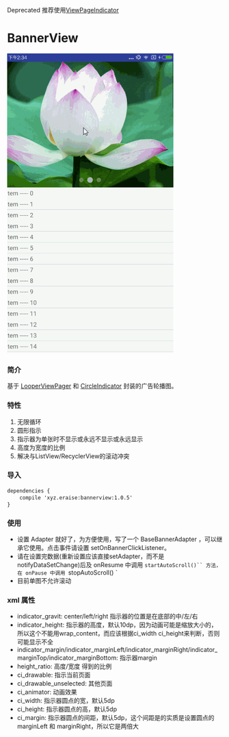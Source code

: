 Deprecated 推荐使用[ViewPageIndicator](https://github.com/LuckyJayce/ViewPagerIndicator)

# BannerView

![Demo](https://github.com/epolar/BannerView/blob/master/screenshot/effect.gif?raw=true)

### 简介
基于 [LooperViewPager](https://github.com/imbryk/LoopingViewPager) 和 [CircleIndicator](https://github.com/ongakuer/CircleIndicator) 封装的广告轮播图。

### 特性
1. 无限循环
2. 圆形指示
3. 指示器为单张时不显示或永远不显示或永远显示
4. 高度为宽度的比例
5. 解决与ListView/RecyclerView的滚动冲突

### 导入
```
dependencies {
    compile 'xyz.eraise:bannerview:1.0.5'
}
```

### 使用
- 设置 Adapter 就好了，为方便使用，写了一个 BaseBannerAdapter ，可以继承它使用。点击事件请设置 setOnBannerClickListener。
- 请在设置完数据(重新设置应该直接setAdapter，而不是notifyDataSetChange)后及 onResume 中调用 `startAutoScroll()`` 方法，在 onPause 中调用 `stopAutoScroll() `
- 目前单图不允许滚动

### xml 属性
- indicator_gravit: center/left/right 指示器的位置是在底部的中/左/右</br>
- indicator_height: 指示器的高度，默认10dp，因为动画可能是缩放大小的，所以这个不能用wrap_content，而应该根据ci_width ci_height来判断，否则可能显示不全
- indicator_margin/indicator_marginLeft/indicator_marginRight/indicator_marginTop/indicator_marginBottom: 指示器margin
- height_ratio: 高度/宽度 得到的比例
- ci_drawable: 指示当前页面
- ci_drawable_unselected: 其他页面
- ci_animator: 动画效果
- ci_width: 指示器圆点的宽，默认5dp
- ci_height: 指示器圆点的高，默认5dp
- ci_margin: 指示器圆点的间距，默认5dp，这个间距是的实质是设置圆点的 marginLeft 和 marginRight，所以它是两倍大
